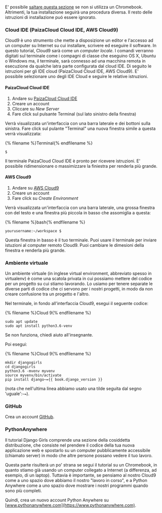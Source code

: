 E' possibile [saltare questa sezione](http://tutorial.djangogirls.org/en/installation/#install-python) se non si utilizza un Chromebook. Altrimenti, la tua installazione seguirà una procedura diversa. Il resto delle istruzioni di installazione puó essere ignorato.

### Cloud IDE (PaizaCloud Cloud IDE, AWS Cloud9)

Cloud9 è uno strumento che mette a disposizione un editor e l'accesso ad un computer su Internet su cui installare, scrivere ed eseguire il software. In questo tutorial, Cloud9 sarà come un *computer locale*. I comandi verranno digitati sul terminale come i compagni di classe che eseguino OS X, Ubuntu o Windows ma, il terminale, sarà connesso ad una macchina remota in esecuzione da qualche latra parte configurata dal cloud IDE. Di seguito le istruzioni per gli IDE cloud (PaizaCloud Cloud IDE, AWS Cloud9). E' possibile selezionare uno degli IDE Cloud e seguire le relative istruzioni.

#### PaizaCloud Cloud IDE

1. Andare su [PaizaCloud Cloud IDE](https://paiza.cloud/)
2. Creare un account
3. Cliccare su *New Server*
4. Fare click sul pulsante Terminal (sul lato sinistro della finestra)

Verrà visualizzata un'interfaccia con una barra laterale e dei bottoni sulla sinistra. Fare click sul pulante "Terminal" una nuova finestra simile a questa verrà visualizzata:

{% filename %}Terminal{% endfilename %}

    $
    

Il terminale PaizaCloud Cloud IDE è pronto per ricevere istruzioni. E' possibile ridimensionare o massimizzare la finiestra per renderla più grande.

#### AWS Cloud9

1. Andare su [AWS Cloud9](https://aws.amazon.com/cloud9/)
2. Creare un account
3. Fare click su *Create Environment*

Verrà visualizzata un'interfaccia con una barra laterale, una grossa finestra con del testo e una finestra più piccola in basso che assomiglia a questa:

{% filename %}bash{% endfilename %}

    yourusername:~/workspace $
    

Questa finestra in basso è il tuo terminale. Puoi usare il terminale per inviare istuzioni al computer remoto Cloud9. Puoi cambiare le dimesioni della finestra e renderla più grande.

### Ambiente virtuale

Un ambiente virtuale (in inglese virtual environment, abbreviato spesso in virtualenv) è come una scatola privata in cui possiamo mettere del codice per un progetto su cui stiamo lavorando. Lo usiamo per tenere separate le diverse parti di codice che ci servono per i nostri progetti, in modo da non creare confusione tra un progetto e l'altro.

Nel terminale, in fondo all'interfaccia Cloud9, esegui il seguente codice:

{% filename %}Cloud 9{% endfilename %}

    sudo apt update 
    sudo apt install python3.6-venv
    

Se non funziona, chiedi aiuto all'insegnante.

Poi esegui:

{% filename %}Cloud 9{% endfilename %}

    mkdir djangogirls 
    cd djangogirls
    python3.6 -mvenv myvenv 
    source myvenv/bin/activate 
    pip install django~={{ book.django_version }}
    

(nota che nell'ultima linea abbiamo usato una tilde seguita dal segno 'uguale':`~=`).

### GitHub

Crea un account [GitHub](https://github.com).

### PythonAnywhere

Il tutorial Django Girls comprende una sezione della cosiddetta distribuzione, che consiste nel prendere il codice della tua nuova applicazione web e spostarlo su un computer pubblicamente accessibile (chiamato server) in modo che altre persone possano vedere il tuo lavoro.

Questa parte risulterà un po' strana se segui il tutorial su un Chromebook, in quanto stiamo già usando un computer collegato a Internet (a differenza, ad esempio, di un laptop). Tuttavia è importante, se pensiamo al nostro Cloud9 come a uno spazio dove abbiamo il nostro "lavoro in corso", e a Python Anywhere come a uno spazio dove mostrare i nostri programmi quando sono più completi.

Quindi, crea un nuovo account Python Anywhere su [www.pythonanywhere.com](https://www.pythonanywhere.com).